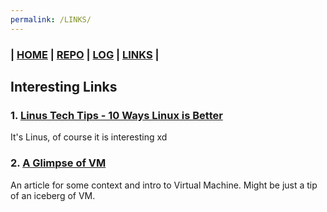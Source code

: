 ```yaml
---
permalink: /LINKS/
---
```


### | [HOME](https://hollowsyde.github.io/ostest/)  | [REPO](https://github.com/hollowsyde/ostest)  | [LOG](/TXT/mylog.txt) | [LINKS]()  |

## Interesting Links

### 1. [Linus Tech Tips - 10 Ways Linux is Better](https://www.youtube.com/watch?v=mAFMJ1LnQu8)
It's Linus, of course it is interesting xd

### 2. [A Glimpse of VM](https://www.howtogeek.com/196060/beginner-geek-how-to-create-and-use-virtual-machines/)
An article for some context and intro to Virtual Machine. Might be just a tip of an iceberg of VM.
